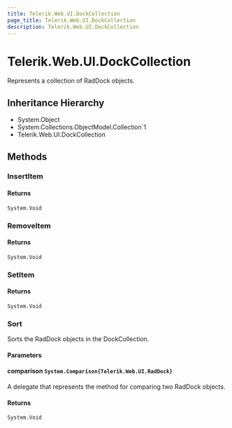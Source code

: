 ```yaml
---
title: Telerik.Web.UI.DockCollection
page_title: Telerik.Web.UI.DockCollection
description: Telerik.Web.UI.DockCollection
---
```


# Telerik.Web.UI.DockCollection

Represents a collection of RadDock objects.

## Inheritance Hierarchy

* System.Object
* System.Collections.ObjectModel.Collection`1
* Telerik.Web.UI.DockCollection

## Methods

###  InsertItem

#### Returns

`System.Void` 

###  RemoveItem

#### Returns

`System.Void` 

###  SetItem

#### Returns

`System.Void` 

###  Sort

Sorts the RadDock objects in the DockCollection.

#### Parameters

#### comparison `System.Comparison{Telerik.Web.UI.RadDock}`

A delegate that represents the method for comparing two RadDock objects.

#### Returns

`System.Void` 

